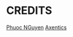 # CREDITS

[Phuoc NGuyen](https://phuoc.ng/collection/css-layout/)
[Axentics](https://useaxentix.com/)